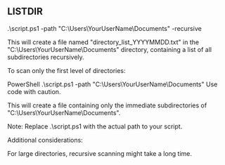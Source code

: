 







## LISTDIR ##

.\script.ps1 -path "C:\Users\YourUserName\Documents" -recursive


This will create a file named "directory_list_YYYYMMDD.txt" in the "C:\Users\YourUserName\Documents" directory, containing a list of all subdirectories recursively.

To scan only the first level of directories:

PowerShell
.\script.ps1 -path "C:\Users\YourUserName\Documents"
Use code with caution.

This will create a file containing only the immediate subdirectories of "C:\Users\YourUserName\Documents".

Note: Replace .\script.ps1 with the actual path to your script.

Additional considerations:

For large directories, recursive scanning might take a long time.
